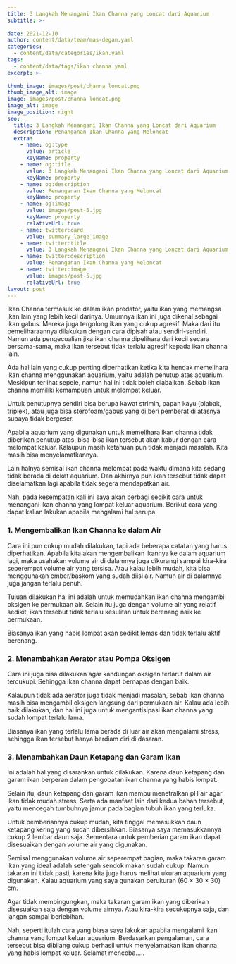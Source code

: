 ```yaml
---
title: 3 Langkah Menangani Ikan Channa yang Loncat dari Aquarium
subtitle: >-
  
date: 2021-12-10
author: content/data/team/mas-degan.yaml
categories:
  - content/data/categories/ikan.yaml
tags:
  - content/data/tags/ikan channa.yaml
excerpt: >-
  
thumb_image: images/post/channa loncat.png
thumb_image_alt: image
image: images/post/channa loncat.png
image_alt: image
image_position: right
seo:
  title: 3 Langkah Menangani Ikan Channa yang Loncat dari Aquarium
  description: Penanganan Ikan Channa yang Meloncat
  extra:
    - name: og:type
      value: article
      keyName: property
    - name: og:title
      value: 3 Langkah Menangani Ikan Channa yang Loncat dari Aquarium
      keyName: property
    - name: og:description
      value: Penanganan Ikan Channa yang Meloncat
      keyName: property
    - name: og:image
      value: images/post-5.jpg
      keyName: property
      relativeUrl: true
    - name: twitter:card
      value: summary_large_image
    - name: twitter:title
      value: 3 Langkah Menangani Ikan Channa yang Loncat dari Aquarium
    - name: twitter:description
      value: Penanganan Ikan Channa yang Meloncat
    - name: twitter:image
      value: images/post-5.jpg
      relativeUrl: true
layout: post
---
```


Ikan Channa termasuk ke dalam ikan predator, yaitu ikan yang memangsa ikan lain yang lebih kecil darinya. Umumnya ikan ini juga dikenal sebagai ikan gabus. Mereka juga tergolong ikan yang cukup agresif. Maka dari itu pemeliharaannya dilakukan dengan cara  dipisah atau sendiri-sendiri. Namun ada pengecualian jika ikan channa dipelihara dari kecil secara bersama-sama, maka ikan tersebut tidak terlalu agresif kepada ikan channa lain.

Ada hal lain yang cukup penting diperhatikan ketika kita hendak memelihara ikan channa menggunakan aquarium, yaitu adalah penutup atas aquarium. Meskipun terlihat sepele, namun hal ini tidak boleh diabaikan. Sebab ikan channa memiliki kemampuan untuk melompat keluar. 

Untuk penutupnya sendiri bisa berupa kawat strimin, papan kayu (blabak, triplek), atau juga bisa sterofoam/gabus yang di beri pemberat di atasnya supaya tidak bergeser.

Apabila aquarium yang digunakan untuk memelihara ikan channa tidak diberikan penutup atas, bisa-bisa ikan tersebut akan kabur dengan cara melompat keluar. Kalaupun masih ketahuan pun tidak menjadi masalah. Kita masih bisa menyelamatkannya. 

Lain halnya semisal ikan channa melompat pada waktu dimana kita sedang tidak berada di dekat aquarium. Dan akhirnya pun ikan tersebut tidak dapat diselamatkan lagi apabila tidak segera mendapatkan air.

Nah, pada kesempatan kali ini saya akan berbagi sedikit cara untuk menangani ikan channa yang lompat keluar aquarium. Berikut cara yang dapat kalian lakukan apabila mengalami hal serupa.

### 1. Mengembalikan Ikan Channa ke dalam Air
Cara ini pun cukup mudah dilakukan, tapi ada beberapa catatan yang harus diperhatikan. Apabila kita akan mengembalikan ikannya ke dalam aquarium lagi, maka usahakan volume air di dalamnya juga dikurangi sampai kira-kira seperempat volume air yang tersisa. Atau kalau lebih mudah, kita bisa menggunakan ember/baskom yang sudah diisi air. Namun air di dalamnya juga jangan terlalu penuh.

Tujuan dilakukan hal ini adalah untuk memudahkan ikan channa mengambil oksigen ke permukaan air. Selain itu juga dengan volume air yang relatif sedikit, ikan tersebut tidak terlalu kesulitan untuk berenang naik ke permukaan. 

Biasanya ikan yang habis lompat akan sedikit lemas dan tidak terlalu aktif berenang. 

### 2. Menambahkan Aerator atau Pompa Oksigen
Cara ini juga bisa dilakukan agar kandungan oksigen terlarut dalam air tercukupi. Sehingga ikan channa dapat bernapas dengan baik. 

Kalaupun tidak ada aerator juga tidak menjadi masalah, sebab ikan channa masih bisa mengambil oksigen langsung dari permukaan air. Kalau ada lebih baik dilakukan, dan hal ini juga untuk mengantisipasi ikan channa yang sudah lompat terlalu lama. 

Biasanya ikan yang terlalu lama berada di luar air akan mengalami stress, sehingga ikan tersebut hanya berdiam diri di dasaran.

### 3. Menambahkan Daun Ketapang dan Garam Ikan
Ini adalah hal yang disarankan untuk dilakukan. Karena daun ketapang dan garam ikan berperan dalam pengobatan ikan channa yang habis lompat. 

Selain itu, daun ketapang dan garam ikan mampu menetralkan pH air agar ikan tidak mudah stress. Serta ada manfaat lain dari kedua bahan tersebut, yaitu mencegah tumbuhnya jamur pada bagian tubuh ikan yang terluka. 

Untuk pemberiannya cukup mudah, kita tinggal memasukkan daun ketapang kering yang sudah dibersihkan. Biasanya saya memasukkannya cukup 2 lembar daun saja. Sementara untuk pemberian garam ikan dapat disesuaikan dengan volume air yang digunakan. 

Semisal menggunakan volume air seperempat bagian, maka takaran garam ikan yang ideal adalah setengah sendok makan sudah cukup. Namun takaran ini tidak pasti, karena kita juga harus melihat ukuran aquarium yang digunakan. Kalau aquarium yang saya gunakan berukuran (60 × 30 × 30) cm.

Agar tidak membingungkan, maka takaran garam ikan yang diberikan disesuaikan saja dengan volume airnya. Atau kira-kira secukupnya saja, dan jangan sampai berlebihan.

Nah, seperti itulah cara yang biasa saya lakukan apabila mengalami ikan channa yang lompat keluar aquarium. Berdasarkan pengalaman, cara tersebut bisa dibilang cukup berhasil untuk menyelamatkan ikan channa yang habis lompat keluar. Selamat mencoba.....
